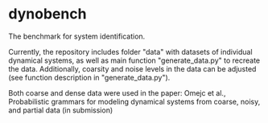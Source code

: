 # dynobench
The benchmark for system identification.

Currently, the repository includes folder "data" with datasets of individual dynamical systems, as well as main function "generate_data.py" to recreate the data. Additionally, coarsity and noise levels in the data can be adjusted (see function description in "generate_data.py").

Both coarse and dense data were used in the paper: 
Omejc et al., Probabilistic grammars for modeling dynamical systems from coarse, noisy, and partial data (in submission)
